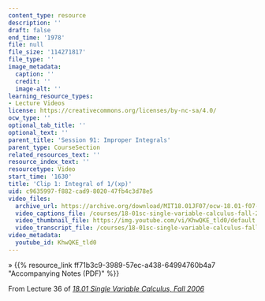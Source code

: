 ```yaml
---
content_type: resource
description: ''
draft: false
end_time: '1978'
file: null
file_size: '114271817'
file_type: ''
image_metadata:
  caption: ''
  credit: ''
  image-alt: ''
learning_resource_types:
- Lecture Videos
license: https://creativecommons.org/licenses/by-nc-sa/4.0/
ocw_type: ''
optional_tab_title: ''
optional_text: ''
parent_title: 'Session 91: Improper Integrals'
parent_type: CourseSection
related_resources_text: ''
resource_index_text: ''
resourcetype: Video
start_time: '1630'
title: 'Clip 1: Integral of 1/(xp)'
uid: c9635997-f882-cad9-8020-47fb4c3d78e5
video_files:
  archive_url: https://archive.org/download/MIT18.01JF07/ocw-18.01-f07-lec36_300k.mp4
  video_captions_file: /courses/18-01sc-single-variable-calculus-fall-2010/c4f507f6b94553008690969254936432_KhwQKE_tld0.vtt
  video_thumbnail_file: https://img.youtube.com/vi/KhwQKE_tld0/default.jpg
  video_transcript_file: /courses/18-01sc-single-variable-calculus-fall-2010/7f654b4f1365429dba624e552afbf265_KhwQKE_tld0.pdf
video_metadata:
  youtube_id: KhwQKE_tld0
---
```

» {{% resource_link ff71b3c9-3989-57ec-a438-64994760b4a7 "Accompanying Notes (PDF)" %}}

From Lecture 36 of [_18.01 Single Variable Calculus, Fall 2006_](/courses/18-01-single-variable-calculus-fall-2006/video_galleries/video-lectures)